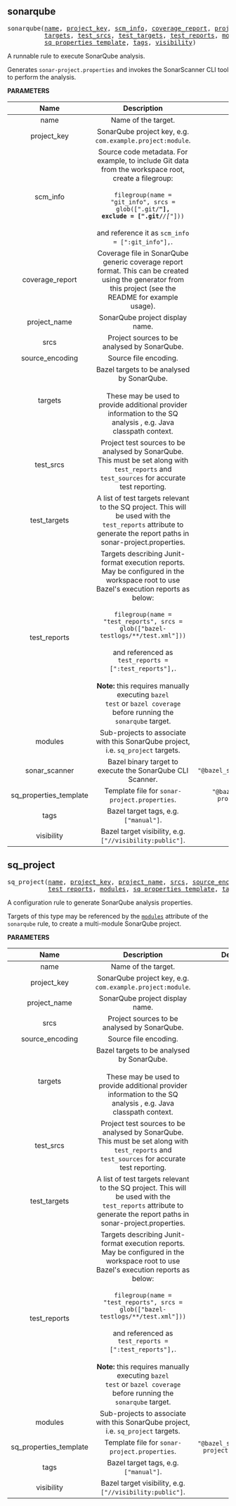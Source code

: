 <!-- Generated with Stardoc: http://skydoc.bazel.build -->

<a name="#sonarqube"></a>

## sonarqube

<pre>
sonarqube(<a href="#sonarqube-name">name</a>, <a href="#sonarqube-project_key">project_key</a>, <a href="#sonarqube-scm_info">scm_info</a>, <a href="#sonarqube-coverage_report">coverage_report</a>, <a href="#sonarqube-project_name">project_name</a>, <a href="#sonarqube-srcs">srcs</a>, <a href="#sonarqube-source_encoding">source_encoding</a>,
          <a href="#sonarqube-targets">targets</a>, <a href="#sonarqube-test_srcs">test_srcs</a>, <a href="#sonarqube-test_targets">test_targets</a>, <a href="#sonarqube-test_reports">test_reports</a>, <a href="#sonarqube-modules">modules</a>, <a href="#sonarqube-sonar_scanner">sonar_scanner</a>,
          <a href="#sonarqube-sq_properties_template">sq_properties_template</a>, <a href="#sonarqube-tags">tags</a>, <a href="#sonarqube-visibility">visibility</a>)
</pre>

A runnable rule to execute SonarQube analysis.

Generates `sonar-project.properties` and invokes the SonarScanner CLI tool
to perform the analysis.


**PARAMETERS**


| Name  | Description | Default Value |
| :-------------: | :-------------: | :-------------: |
| name |  Name of the target.   |  none |
| project_key |  SonarQube project key, e.g. <code>com.example.project:module</code>.   |  none |
| scm_info |  Source code metadata. For example, to include Git data from     the workspace root, create a filegroup:<br><br>    <code>filegroup(name = "git_info", srcs = glob([".git/**"], exclude = [".git/**/*[*"]))</code><br><br>    and reference it as <code>scm_info = [":git_info"],</code>.   |  none |
| coverage_report |  Coverage file in SonarQube generic coverage report     format. This can be created using the generator from this project     (see the README for example usage).   |  <code>None</code> |
| project_name |  SonarQube project display name.   |  <code>None</code> |
| srcs |  Project sources to be analysed by SonarQube.   |  <code>[]</code> |
| source_encoding |  Source file encoding.   |  <code>None</code> |
| targets |  Bazel targets to be analysed by SonarQube.<br><br>    These may be used to provide additional provider information to the     SQ analysis , e.g. Java classpath context.   |  <code>[]</code> |
| test_srcs |  Project test sources to be analysed by SonarQube. This must     be set along with <code>test_reports</code> and <code>test_sources</code> for accurate     test reporting.   |  <code>[]</code> |
| test_targets |  A list of test targets relevant to the SQ project. This     will be used with the <code>test_reports</code> attribute to generate the     report paths in sonar-project.properties.   |  <code>[]</code> |
| test_reports |  Targets describing Junit-format execution reports. May be     configured in the workspace root to use Bazel's execution reports     as below:<br><br>    <code>filegroup(name = "test_reports", srcs = glob(["bazel-testlogs/**/test.xml"]))</code><br><br>    and referenced as <code>test_reports = [":test_reports"],</code>.<br><br>    **Note:** this requires manually executing <code>bazel test</code> or <code>bazel     coverage</code> before running the <code>sonarqube</code> target.   |  <code>[]</code> |
| modules |  Sub-projects to associate with this SonarQube project, i.e.     <code>sq_project</code> targets.   |  <code>{}</code> |
| sonar_scanner |  Bazel binary target to execute the SonarQube CLI Scanner.   |  <code>"@bazel_sonarqube//:sonar_scanner"</code> |
| sq_properties_template |  Template file for <code>sonar-project.properties</code>.   |  <code>"@bazel_sonarqube//:sonar-project.properties.tpl"</code> |
| tags |  Bazel target tags, e.g. <code>["manual"]</code>.   |  <code>[]</code> |
| visibility |  Bazel target visibility, e.g. <code>["//visibility:public"]</code>.   |  <code>[]</code> |


<a name="#sq_project"></a>

## sq_project

<pre>
sq_project(<a href="#sq_project-name">name</a>, <a href="#sq_project-project_key">project_key</a>, <a href="#sq_project-project_name">project_name</a>, <a href="#sq_project-srcs">srcs</a>, <a href="#sq_project-source_encoding">source_encoding</a>, <a href="#sq_project-targets">targets</a>, <a href="#sq_project-test_srcs">test_srcs</a>, <a href="#sq_project-test_targets">test_targets</a>,
           <a href="#sq_project-test_reports">test_reports</a>, <a href="#sq_project-modules">modules</a>, <a href="#sq_project-sq_properties_template">sq_properties_template</a>, <a href="#sq_project-tags">tags</a>, <a href="#sq_project-visibility">visibility</a>)
</pre>

A configuration rule to generate SonarQube analysis properties.

Targets of this type may be referenced by the [`modules`](#sonarqube-modules)
attribute of the `sonarqube` rule, to create a multi-module SonarQube
project.


**PARAMETERS**


| Name  | Description | Default Value |
| :-------------: | :-------------: | :-------------: |
| name |  Name of the target.   |  none |
| project_key |  SonarQube project key, e.g. <code>com.example.project:module</code>.   |  none |
| project_name |  SonarQube project display name.   |  <code>None</code> |
| srcs |  Project sources to be analysed by SonarQube.   |  <code>[]</code> |
| source_encoding |  Source file encoding.   |  <code>None</code> |
| targets |  Bazel targets to be analysed by SonarQube.<br><br>    These may be used to provide additional provider information to the     SQ analysis , e.g. Java classpath context.   |  <code>[]</code> |
| test_srcs |  Project test sources to be analysed by SonarQube. This must     be set along with <code>test_reports</code> and <code>test_sources</code> for accurate     test reporting.   |  <code>[]</code> |
| test_targets |  A list of test targets relevant to the SQ project. This     will be used with the <code>test_reports</code> attribute to generate the     report paths in sonar-project.properties.   |  <code>[]</code> |
| test_reports |  Targets describing Junit-format execution reports. May be     configured in the workspace root to use Bazel's execution reports     as below:<br><br>    <code>filegroup(name = "test_reports", srcs = glob(["bazel-testlogs/**/test.xml"]))</code><br><br>    and referenced as <code>test_reports = [":test_reports"],</code>.<br><br>    **Note:** this requires manually executing <code>bazel test</code> or <code>bazel     coverage</code> before running the <code>sonarqube</code> target.   |  <code>[]</code> |
| modules |  Sub-projects to associate with this SonarQube project, i.e.     <code>sq_project</code> targets.   |  <code>{}</code> |
| sq_properties_template |  Template file for <code>sonar-project.properties</code>.   |  <code>"@bazel_sonarqube//:sonar-project.properties.tpl"</code> |
| tags |  Bazel target tags, e.g. <code>["manual"]</code>.   |  <code>[]</code> |
| visibility |  Bazel target visibility, e.g. <code>["//visibility:public"]</code>.   |  <code>[]</code> |


